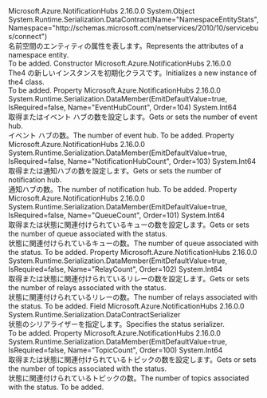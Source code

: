 <Type Name="NamespaceEntityStats" FullName="Microsoft.Azure.NotificationHubs.Management.NamespaceEntityStats">
  <TypeSignature Language="C#" Value="public class NamespaceEntityStats" />
  <TypeSignature Language="ILAsm" Value=".class public auto ansi beforefieldinit NamespaceEntityStats extends System.Object" />
  <TypeSignature Language="DocId" Value="T:Microsoft.Azure.NotificationHubs.Management.NamespaceEntityStats" />
  <TypeSignature Language="VB.NET" Value="Public Class NamespaceEntityStats" />
  <TypeSignature Language="F#" Value="type NamespaceEntityStats = class" />
  <AssemblyInfo>
    <AssemblyName>Microsoft.Azure.NotificationHubs</AssemblyName>
    <AssemblyVersion>2.16.0.0</AssemblyVersion>
  </AssemblyInfo>
  <Base>
    <BaseTypeName>System.Object</BaseTypeName>
  </Base>
  <Interfaces />
  <Attributes>
    <Attribute>
      <AttributeName>System.Runtime.Serialization.DataContract(Name="NamespaceEntityStats", Namespace="http://schemas.microsoft.com/netservices/2010/10/servicebus/connect")</AttributeName>
    </Attribute>
  </Attributes>
  <Docs>
    <summary><span data-ttu-id="b0923-101">名前空間のエンティティの属性を表します。</span><span class="sxs-lookup"><span data-stu-id="b0923-101">Represents the attributes of a namespace entity.</span></span></summary>
    <remarks>To be added.</remarks>
  </Docs>
  <Members>
    <Member MemberName=".ctor">
      <MemberSignature Language="C#" Value="public NamespaceEntityStats ();" />
      <MemberSignature Language="ILAsm" Value=".method public hidebysig specialname rtspecialname instance void .ctor() cil managed" />
      <MemberSignature Language="DocId" Value="M:Microsoft.Azure.NotificationHubs.Management.NamespaceEntityStats.#ctor" />
      <MemberSignature Language="VB.NET" Value="Public Sub New ()" />
      <MemberType>Constructor</MemberType>
      <AssemblyInfo>
        <AssemblyName>Microsoft.Azure.NotificationHubs</AssemblyName>
        <AssemblyVersion>2.16.0.0</AssemblyVersion>
      </AssemblyInfo>
      <Parameters />
      <Docs>
        <summary><span data-ttu-id="b0923-102">The4 の新しいインスタンスを初期化<see cref="T:Microsoft.Azure.NotificationHubs.Management.NamespaceEntityStats" />クラスです。</span><span class="sxs-lookup"><span data-stu-id="b0923-102">Initializes a new instance of the4 <see cref="T:Microsoft.Azure.NotificationHubs.Management.NamespaceEntityStats" /> class.</span></span></summary>
        <remarks>To be added.</remarks>
      </Docs>
    </Member>
    <Member MemberName="EventHubCount">
      <MemberSignature Language="C#" Value="public long EventHubCount { get; set; }" />
      <MemberSignature Language="ILAsm" Value=".property instance int64 EventHubCount" />
      <MemberSignature Language="DocId" Value="P:Microsoft.Azure.NotificationHubs.Management.NamespaceEntityStats.EventHubCount" />
      <MemberSignature Language="VB.NET" Value="Public Property EventHubCount As Long" />
      <MemberSignature Language="F#" Value="member this.EventHubCount : int64 with get, set" Usage="Microsoft.Azure.NotificationHubs.Management.NamespaceEntityStats.EventHubCount" />
      <MemberType>Property</MemberType>
      <AssemblyInfo>
        <AssemblyName>Microsoft.Azure.NotificationHubs</AssemblyName>
        <AssemblyVersion>2.16.0.0</AssemblyVersion>
      </AssemblyInfo>
      <Attributes>
        <Attribute>
          <AttributeName>System.Runtime.Serialization.DataMember(EmitDefaultValue=true, IsRequired=false, Name="EventHubCount", Order=104)</AttributeName>
        </Attribute>
      </Attributes>
      <ReturnValue>
        <ReturnType>System.Int64</ReturnType>
      </ReturnValue>
      <Docs>
        <summary><span data-ttu-id="b0923-103">取得またはイベント ハブの数を設定します。</span><span class="sxs-lookup"><span data-stu-id="b0923-103">Gets or sets the number of event hub.</span></span></summary>
        <value><span data-ttu-id="b0923-104">イベント ハブの数。</span><span class="sxs-lookup"><span data-stu-id="b0923-104">The number of event hub.</span></span></value>
        <remarks>To be added.</remarks>
      </Docs>
    </Member>
    <Member MemberName="NotificationHubCount">
      <MemberSignature Language="C#" Value="public long NotificationHubCount { get; set; }" />
      <MemberSignature Language="ILAsm" Value=".property instance int64 NotificationHubCount" />
      <MemberSignature Language="DocId" Value="P:Microsoft.Azure.NotificationHubs.Management.NamespaceEntityStats.NotificationHubCount" />
      <MemberSignature Language="VB.NET" Value="Public Property NotificationHubCount As Long" />
      <MemberSignature Language="F#" Value="member this.NotificationHubCount : int64 with get, set" Usage="Microsoft.Azure.NotificationHubs.Management.NamespaceEntityStats.NotificationHubCount" />
      <MemberType>Property</MemberType>
      <AssemblyInfo>
        <AssemblyName>Microsoft.Azure.NotificationHubs</AssemblyName>
        <AssemblyVersion>2.16.0.0</AssemblyVersion>
      </AssemblyInfo>
      <Attributes>
        <Attribute>
          <AttributeName>System.Runtime.Serialization.DataMember(EmitDefaultValue=true, IsRequired=false, Name="NotificationHubCount", Order=103)</AttributeName>
        </Attribute>
      </Attributes>
      <ReturnValue>
        <ReturnType>System.Int64</ReturnType>
      </ReturnValue>
      <Docs>
        <summary><span data-ttu-id="b0923-105">取得または通知ハブの数を設定します。</span><span class="sxs-lookup"><span data-stu-id="b0923-105">Gets or sets the number of notification hub.</span></span></summary>
        <value><span data-ttu-id="b0923-106">通知ハブの数。</span><span class="sxs-lookup"><span data-stu-id="b0923-106">The number of notification hub.</span></span></value>
        <remarks>To be added.</remarks>
      </Docs>
    </Member>
    <Member MemberName="QueueCount">
      <MemberSignature Language="C#" Value="public long QueueCount { get; set; }" />
      <MemberSignature Language="ILAsm" Value=".property instance int64 QueueCount" />
      <MemberSignature Language="DocId" Value="P:Microsoft.Azure.NotificationHubs.Management.NamespaceEntityStats.QueueCount" />
      <MemberSignature Language="VB.NET" Value="Public Property QueueCount As Long" />
      <MemberSignature Language="F#" Value="member this.QueueCount : int64 with get, set" Usage="Microsoft.Azure.NotificationHubs.Management.NamespaceEntityStats.QueueCount" />
      <MemberType>Property</MemberType>
      <AssemblyInfo>
        <AssemblyName>Microsoft.Azure.NotificationHubs</AssemblyName>
        <AssemblyVersion>2.16.0.0</AssemblyVersion>
      </AssemblyInfo>
      <Attributes>
        <Attribute>
          <AttributeName>System.Runtime.Serialization.DataMember(EmitDefaultValue=true, IsRequired=false, Name="QueueCount", Order=101)</AttributeName>
        </Attribute>
      </Attributes>
      <ReturnValue>
        <ReturnType>System.Int64</ReturnType>
      </ReturnValue>
      <Docs>
        <summary><span data-ttu-id="b0923-107">取得または状態に関連付けられているキューの数を設定します。</span><span class="sxs-lookup"><span data-stu-id="b0923-107">Gets or sets the number of queue associated with the status.</span></span></summary>
        <value><span data-ttu-id="b0923-108">状態に関連付けられているキューの数。</span><span class="sxs-lookup"><span data-stu-id="b0923-108">The number of queue associated with the status.</span></span></value>
        <remarks>To be added.</remarks>
      </Docs>
    </Member>
    <Member MemberName="RelayCount">
      <MemberSignature Language="C#" Value="public long RelayCount { get; set; }" />
      <MemberSignature Language="ILAsm" Value=".property instance int64 RelayCount" />
      <MemberSignature Language="DocId" Value="P:Microsoft.Azure.NotificationHubs.Management.NamespaceEntityStats.RelayCount" />
      <MemberSignature Language="VB.NET" Value="Public Property RelayCount As Long" />
      <MemberSignature Language="F#" Value="member this.RelayCount : int64 with get, set" Usage="Microsoft.Azure.NotificationHubs.Management.NamespaceEntityStats.RelayCount" />
      <MemberType>Property</MemberType>
      <AssemblyInfo>
        <AssemblyName>Microsoft.Azure.NotificationHubs</AssemblyName>
        <AssemblyVersion>2.16.0.0</AssemblyVersion>
      </AssemblyInfo>
      <Attributes>
        <Attribute>
          <AttributeName>System.Runtime.Serialization.DataMember(EmitDefaultValue=true, IsRequired=false, Name="RelayCount", Order=102)</AttributeName>
        </Attribute>
      </Attributes>
      <ReturnValue>
        <ReturnType>System.Int64</ReturnType>
      </ReturnValue>
      <Docs>
        <summary><span data-ttu-id="b0923-109">取得または状態に関連付けられているリレーの数を設定します。</span><span class="sxs-lookup"><span data-stu-id="b0923-109">Gets or sets the number of relays associated with the status.</span></span></summary>
        <value><span data-ttu-id="b0923-110">状態に関連付けられているリレーの数。</span><span class="sxs-lookup"><span data-stu-id="b0923-110">The number of relays associated with the status.</span></span></value>
        <remarks>To be added.</remarks>
      </Docs>
    </Member>
    <Member MemberName="Serializer">
      <MemberSignature Language="C#" Value="public static readonly System.Runtime.Serialization.DataContractSerializer Serializer;" />
      <MemberSignature Language="ILAsm" Value=".field public static initonly class System.Runtime.Serialization.DataContractSerializer Serializer" />
      <MemberSignature Language="DocId" Value="F:Microsoft.Azure.NotificationHubs.Management.NamespaceEntityStats.Serializer" />
      <MemberSignature Language="VB.NET" Value="Public Shared ReadOnly Serializer As DataContractSerializer " />
      <MemberSignature Language="F#" Value=" staticval mutable Serializer : System.Runtime.Serialization.DataContractSerializer" Usage="Microsoft.Azure.NotificationHubs.Management.NamespaceEntityStats.Serializer" />
      <MemberType>Field</MemberType>
      <AssemblyInfo>
        <AssemblyName>Microsoft.Azure.NotificationHubs</AssemblyName>
        <AssemblyVersion>2.16.0.0</AssemblyVersion>
      </AssemblyInfo>
      <ReturnValue>
        <ReturnType>System.Runtime.Serialization.DataContractSerializer</ReturnType>
      </ReturnValue>
      <Docs>
        <summary><span data-ttu-id="b0923-111">状態のシリアライザーを指定します。</span><span class="sxs-lookup"><span data-stu-id="b0923-111">Specifies the status serializer.</span></span></summary>
        <remarks>To be added.</remarks>
      </Docs>
    </Member>
    <Member MemberName="TopicCount">
      <MemberSignature Language="C#" Value="public long TopicCount { get; set; }" />
      <MemberSignature Language="ILAsm" Value=".property instance int64 TopicCount" />
      <MemberSignature Language="DocId" Value="P:Microsoft.Azure.NotificationHubs.Management.NamespaceEntityStats.TopicCount" />
      <MemberSignature Language="VB.NET" Value="Public Property TopicCount As Long" />
      <MemberSignature Language="F#" Value="member this.TopicCount : int64 with get, set" Usage="Microsoft.Azure.NotificationHubs.Management.NamespaceEntityStats.TopicCount" />
      <MemberType>Property</MemberType>
      <AssemblyInfo>
        <AssemblyName>Microsoft.Azure.NotificationHubs</AssemblyName>
        <AssemblyVersion>2.16.0.0</AssemblyVersion>
      </AssemblyInfo>
      <Attributes>
        <Attribute>
          <AttributeName>System.Runtime.Serialization.DataMember(EmitDefaultValue=true, IsRequired=false, Name="TopicCount", Order=100)</AttributeName>
        </Attribute>
      </Attributes>
      <ReturnValue>
        <ReturnType>System.Int64</ReturnType>
      </ReturnValue>
      <Docs>
        <summary><span data-ttu-id="b0923-112">取得または状態に関連付けられているトピックの数を設定します。</span><span class="sxs-lookup"><span data-stu-id="b0923-112">Gets or sets the number of topics associated with the status.</span></span></summary>
        <value><span data-ttu-id="b0923-113">状態に関連付けられているトピックの数。</span><span class="sxs-lookup"><span data-stu-id="b0923-113">The number of topics associated with the status.</span></span></value>
        <remarks>To be added.</remarks>
      </Docs>
    </Member>
  </Members>
</Type>
